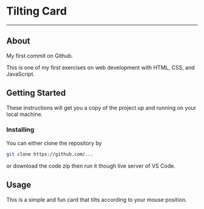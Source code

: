 # Tilting Card

---

## About <a name = "about"></a>

My first commit on Github.

This is one of my first exercises on web development with HTML, CSS, and JavaScript.

## Getting Started <a name = "getting_started"></a>

These instructions will get you a copy of the project up and running on your local machine.


### Installing

You can either clone the repository by

```bash
git clone https://github.com/...
```

or download the code zip then run it though live server of VS Code.

## Usage <a name = "usage"></a>

This is a simple and fun card that tilts according to your mouse position.
